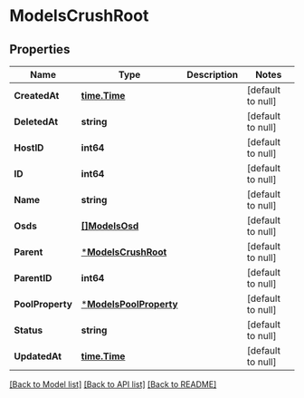 # ModelsCrushRoot

## Properties
Name | Type | Description | Notes
------------ | ------------- | ------------- | -------------
**CreatedAt** | [**time.Time**](time.Time.md) |  | [default to null]
**DeletedAt** | **string** |  | [default to null]
**HostID** | **int64** |  | [default to null]
**ID** | **int64** |  | [default to null]
**Name** | **string** |  | [default to null]
**Osds** | [**[]ModelsOsd**](models.Osd.md) |  | [default to null]
**Parent** | [***ModelsCrushRoot**](models.CrushRoot.md) |  | [default to null]
**ParentID** | **int64** |  | [default to null]
**PoolProperty** | [***ModelsPoolProperty**](models.PoolProperty.md) |  | [default to null]
**Status** | **string** |  | [default to null]
**UpdatedAt** | [**time.Time**](time.Time.md) |  | [default to null]

[[Back to Model list]](../README.md#documentation-for-models) [[Back to API list]](../README.md#documentation-for-api-endpoints) [[Back to README]](../README.md)

